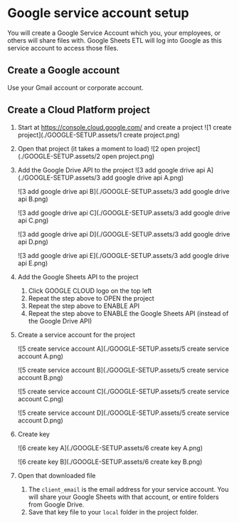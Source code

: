 # Google service account setup

You will create a Google Service Account which you, your employees, or others will share files with. Google Sheets ETL will log into Google as this service account to access those files.

## Create a Google account

Use your Gmail account or corporate account.

## Create a Cloud Platform project

1. Start at https://console.cloud.google.com/ and create a project
   ![1 create project](./GOOGLE-SETUP.assets/1 create project.png)

2. Open that project (it takes a moment to load)
   ![2 open project](./GOOGLE-SETUP.assets/2 open project.png)

3. Add the Google Drive API to the project
   ![3 add google drive api A](./GOOGLE-SETUP.assets/3 add google drive api A.png)

   ![3 add google drive api B](./GOOGLE-SETUP.assets/3 add google drive api B.png)

   ![3 add google drive api C](./GOOGLE-SETUP.assets/3 add google drive api C.png)

   ![3 add google drive api D](./GOOGLE-SETUP.assets/3 add google drive api D.png)

   ![3 add google drive api E](./GOOGLE-SETUP.assets/3 add google drive api E.png)

4. Add the Google Sheets API to the project

   1. Click GOOGLE CLOUD logo on the top left
   2. Repeat the step above to OPEN the project
   3. Repeat the step above to ENABLE API
   4. Repeat the step above to ENABLE the Google Sheets API (instead of the Google Drive API)

5. Create a service account for the project

   ![5 create service account A](./GOOGLE-SETUP.assets/5 create service account A.png)

   ![5 create service account B](./GOOGLE-SETUP.assets/5 create service account B.png)

   ![5 create service account C](./GOOGLE-SETUP.assets/5 create service account C.png)

   ![5 create service account D](./GOOGLE-SETUP.assets/5 create service account D.png)

6. Create key

   ![6 create key A](./GOOGLE-SETUP.assets/6 create key A.png)

   ![6 create key B](./GOOGLE-SETUP.assets/6 create key B.png)

7. Open that downloaded file

   1. The `client_email` is the email address for your service account. You will share your Google Sheets with that account, or entire folders from Google Drive.
   2. Save that key file to your `local` folder in the project folder.